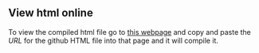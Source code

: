 ## View html online
To view the compiled html file go to [this webpage](http://htmlpreview.github.io/) and copy and paste the _URL_ for the github HTML file into that page and it will compile it.